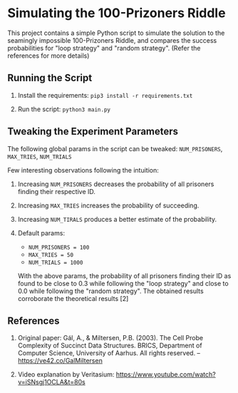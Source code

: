 # Simulating the 100-Prizoners Riddle

This project contains a simple Python script to simulate the solution to the seamingly impossible 100-Prizoners Riddle, and compares the success probabilities for "loop strategy" and "random strategy". (Refer the references for more details)

## Running the Script

1. Install the requirements: `pip3 install -r requirements.txt`

2. Run the script: `python3 main.py`

## Tweaking the Experiment Parameters

The following global params in the script can be tweaked: `NUM_PRISONERS`, `MAX_TRIES`, `NUM_TRIALS`

Few interesting observations following the intuition:

1. Increasing `NUM_PRISONERS` decreases the probability of all prisoners finding their respective ID.

2. Increasing `MAX_TRIES` increases the probability of succeeding.

3. Increasing `NUM_TIRALS` produces a better estimate of the probability.

4. Default params:
    - `NUM_PRISONERS = 100`
    - `MAX_TRIES = 50`
    - `NUM_TRIALS = 1000`

    With the above params, the probability of all prisoners finding their ID as found to be close to 0.3 while following the "loop strategy" and close to 0.0 while following the "random strategy". The obtained results corroborate the theoretical results [2]

## References

1. Original paper: Gál, A., & Miltersen, P.B. (2003). The Cell Probe Complexity of Succinct Data Structures. BRICS, Department of Computer Science, University of Aarhus. All rights reserved. – https://ve42.co/GalMiltersen

2. Video explanation by Veritasium: https://www.youtube.com/watch?v=iSNsgj1OCLA&t=80s